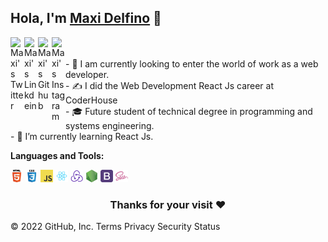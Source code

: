 ## Hola, I'm [Maxi Delfino](https://www.linkedin.com/in/maximiliano-delfino?lipi=urn%3Ali%3Apage%3Ad_flagship3_profile_view_base_contact_details%3BDoAXqk71Sjm7NwSjiZGQAw%3D%3D) 👋

<a href="https://twitter.com/Maxiidelfino">
  <img align="left" alt="Maxi's Twitter" width="22px" src="https://cdn.jsdelivr.net/npm/simple-icons@v3/icons/twitter.svg" />
</a>
<a href="https://www.linkedin.com/in/maximiliano-delfino?lipi=urn%3Ali%3Apage%3Ad_flagship3_profile_view_base_contact_details%3BDoAXqk71Sjm7NwSjiZGQAw%3D%3D">
  <img align="left" alt="Maxi's Linkdein" width="22px" src="https://cdn.jsdelivr.net/npm/simple-icons@v3/icons/linkedin.svg" />
</a>
<a href="https://github.com/maxidelfino">
  <img align="left" alt="Maxi's Github" width="22px" src="https://cdn.jsdelivr.net/npm/simple-icons@v3/icons/github.svg" />
</a>
<a href="https://www.instagram.com/maxi.delfino/">
  <img align="left" alt="Maxi's Instagram" width="22px" src="https://cdn.jsdelivr.net/npm/simple-icons@v3/icons/instagram.svg" />
</a>

<br/>
<br/>
- 💼 I am currently looking to enter the world of work as a web developer. <br/>
- ✍️ I did the Web Development React Js career at CoderHouse<br/>
- 🎓 Future student of technical degree in programming and systems engineering.<br/>
- 🌱 I’m currently learning React Js.

**Languages and Tools:**

<code><img height="20" src="https://raw.githubusercontent.com/github/explore/80688e429a7d4ef2fca1e82350fe8e3517d3494d/topics/html/html.png"></code>
<code><img height="20" src="https://raw.githubusercontent.com/github/explore/80688e429a7d4ef2fca1e82350fe8e3517d3494d/topics/css/css.png"></code>
<code><img height="20" src="https://raw.githubusercontent.com/github/explore/80688e429a7d4ef2fca1e82350fe8e3517d3494d/topics/javascript/javascript.png"></code>
<code><img height="20" src="https://raw.githubusercontent.com/github/explore/80688e429a7d4ef2fca1e82350fe8e3517d3494d/topics/react/react.png"></code>
<code><img height="20" src="https://raw.githubusercontent.com/github/explore/80688e429a7d4ef2fca1e82350fe8e3517d3494d/topics/redux/redux.png"></code>
<code><img height="20" src="https://raw.githubusercontent.com/github/explore/80688e429a7d4ef2fca1e82350fe8e3517d3494d/topics/nodejs/nodejs.png"></code>
<code><img height="20" src="https://raw.githubusercontent.com/github/explore/80688e429a7d4ef2fca1e82350fe8e3517d3494d/topics/bootstrap/bootstrap.png"></code>
<code><img height="20" src="https://raw.githubusercontent.com/github/explore/80688e429a7d4ef2fca1e82350fe8e3517d3494d/topics/sass/sass.png"></code>



<div align="center">

### Thanks for your visit ❤️

</div>
© 2022 GitHub, Inc.
Terms
Privacy
Security
Status
